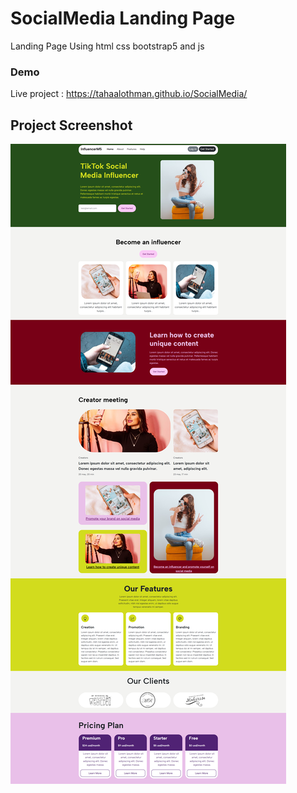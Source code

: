 # SocialMedia Landing Page
Landing Page Using html css bootstrap5 and js

### Demo
Live project : https://tahaalothman.github.io/SocialMedia/
## Project Screenshot
![](https://github.com/TahaAlothman/SocialMedia/blob/main/screenshot.png)
